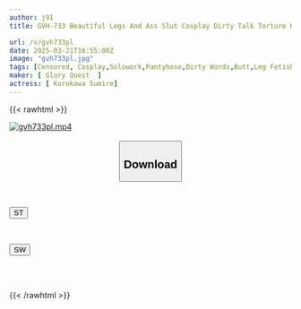 ```yaml
---
author: j91
title: GVH-733 Beautiful Legs And Ass Slut Cosplay Dirty Talk Torture Kurokawa Sumire

url: /v/gvh733pl
date: 2025-03-21T16:55:00Z
image: "gvh733pl.jpg"
tags: [Censored, Cosplay,Solowork,Pantyhose,Dirty Words,Butt,Leg Fetish	]
maker: [ Glory Quest  ]
actress: [ Kurokawa Sumire]
---
```



{{< rawhtml >}}

<div class="video" data-videoid="adzKPo62KbixKQJ">
    <a href="javascript:;">
        <img src="/v/gvh733pl/gvh733pl.jpg" width="WIDTH" height="HEIGHT" alt="gvh733pl.mp4" loading="lazy">
    </a>
</div>

<script type="text/javascript" src="https://j91.asia/asset/on-demand-st.js"></script>

<br>
  <link rel="stylesheet" href="https://j91.asia/asset/bs5.css">
  
  <center>
  <button class="btn btn-primary" type="button" data-bs-toggle="collapse" data-bs-target=".multi-collapse" aria-expanded="false" aria-controls="multiCollapseExample1 multiCollapseExample2"><h2>Download</h2></button></center>
</p>
<div class="row">
  <div class="col">
    <div class="collapse multi-collapse" id="multiCollapseExample1">
      <div class="card card-body">
	      	      <br>
<div class="buttons">  
<p><a href="/v/gvh733pl/st.html" target="_blank"><button class="btn-hover color-3"><i class="fa fa-download"></i> ST</button></a></p></div>
    </div>
  </div>
</div>
  <div class="col">
    <div class="collapse multi-collapse" id="multiCollapseExample2">
      <div class="card card-body">
	      <br>
<div class="buttons">
<p><a href="/v/gvh733pl/sw.html" target="_blank"><button class="btn-hover color-2"><i class="fa fa-download"></i> SW</button></a></p></div>
<br><br>
      </div>
    </div>
  </div>
</div>

{{< /rawhtml >}}
